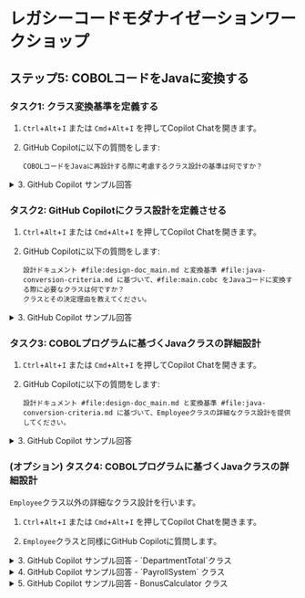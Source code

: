 # レガシーコードモダナイゼーションワークショップ

## ステップ5: COBOLコードをJavaに変換する

### タスク1: クラス変換基準を定義する

1. `Ctrl`+`Alt`+`I` または `Cmd`+`Alt`+`I` を押してCopilot Chatを開きます。

2. GitHub Copilotに以下の質問をします:

   ```plaintext
   COBOLコードをJavaに再設計する際に考慮するクラス設計の基準は何ですか？
   ```

<details>
<summary>3. GitHub Copilot サンプル回答</summary>
COBOLコードをJavaに再設計する際、結果のコードが保守可能で効率的であり、Javaのオブジェクト指向機能を活用するために、いくつかの基準を考慮する必要があります。以下は主な基準です:

### 1. **カプセル化**
   - **データ隠蔽**: プライベートフィールドを使用し、データへのアクセスを制御するためにパブリックなゲッターとセッターを提供します。
   - **モジュール性**: 関連するデータと動作をクラスにグループ化して、モジュール性と再利用性を促進します。

### 2. **単一責任の原則**
   - **凝集性**: 各クラスが単一の責任を持ち、関連する機能をカプセル化するようにします。
   - **関心の分離**: 異なる関心事を異なるクラスに分離します（例: データ表現、ビジネスロジック、データアクセス）。

### 3. **継承とポリモーフィズム**
   - **階層**: 適切な場合に継承を使用してクラス階層を作成し、コードの再利用性と拡張性を促進します。
   - **インターフェースと抽象クラス**: 共通の動作を表すインターフェースや抽象クラスを定義し、ポリモーフィックな動作を可能にします。

### 4. **継承よりもコンポジション**
   - **コンポジション**: 継承よりもコンポジションを優先してコードの再利用性と柔軟性を実現します。クラス間の関係を表すためにメンバーオブジェクトを使用します。

### 5. **データ構造**
   - **コレクション**: 適切なJavaコレクション（例: `List`, `Map`, `Set`）を使用してオブジェクトのグループを管理します。
   - **データ型**: COBOLのデータ型を適切なJavaデータ型（例: `String`, `int`, `double`）にマッピングします。

### 6. **エラーハンドリング**
   - **例外**: Javaの例外処理メカニズムを使用してエラーや例外的な状況を管理します。
   - **バリデーション**: 入力のバリデーションとエラーチェックを実装してデータの整合性を確保します。

### 7. **スケーラビリティとパフォーマンス**
   - **効率性**: メモリと処理時間の観点から効率的なクラスとメソッドを設計します。
   - **スケーラビリティ**: 増加する負荷と複雑さに対応できる設計を行い、パフォーマンスの大幅な低下を防ぎます。

### 8. **保守性**
   - **可読性**: 意味のあるクラス名とメソッド名を使用して、明確で読みやすいコードを書きます。
   - **ドキュメント**: クラスとメソッドの目的と使用方法を説明するドキュメントとコメントを提供します。

### 9. **テスト可能性**
   - **ユニットテスト**: クラスとメソッドがユニットテストで簡単にテストできるように設計します。
   - **モック**: テストでモックを使用できるようにインターフェースと依存性注入を使用します。

</details>

### タスク2: GitHub Copilotにクラス設計を定義させる

1. `Ctrl`+`Alt`+`I` または `Cmd`+`Alt`+`I` を押してCopilot Chatを開きます。

2. GitHub Copilotに以下の質問をします:

   ```plaintext
   設計ドキュメント #file:design-doc_main.md と変換基準 #file:java-conversion-criteria.md に基づいて、#file:main.cobc をJavaコードに変換する際に必要なクラスは何ですか？
   クラスとその決定理由を教えてください。
   ```

<details>
<summary>3. GitHub Copilot サンプル回答</summary>
設計ドキュメントと変換基準に基づいて、main.cobcのCOBOLコードをJavaに変換する際に必要なクラスを以下に示します:

### 1. **Employeeクラス**
   - **理由**: ID、名前、部門、総給与、ボーナス、控除、純給与、税控除などの属性を持つ従業員を表します。このクラスは従業員に関連するデータをカプセル化し、データのアクセスと変更のためのメソッドを提供します。

### 2. **DepartmentTotalクラス**
   - **理由**: 部門名と総給与などの属性を持つ部門の総給与を表します。このクラスは部門の給与合計に関連するデータをカプセル化し、データのアクセスと変更のためのメソッドを提供します。

### 3. **PayrollSystemクラス**
   - **理由**: 従業員の初期化、従業員のソート、純給与の計算、部門の合計の計算、情報の表示などのメソッドを含みます。このクラスは全体の給与システムを管理し、さまざまなタスクの実行を調整します。

### 4. **BonusCalculatorクラス**
   - **理由**: `CalculateBonus` COBOLプログラムの機能を表します。このクラスには総給与に基づいてボーナスを計算するメソッドが含まれています。ボーナス計算のロジックをカプセル化し、`PayrollSystem`クラスから呼び出すことができます。

### まとめ
- **Employeeクラス**: 従業員データをカプセル化し、データのアクセスと変更のためのメソッドを提供します。
- **DepartmentTotalクラス**: 部門の総給与データをカプセル化します。
- **PayrollSystemクラス**: 従業員の初期化、ソート、給与計算、情報表示など、給与システム全体を管理します。
- **BonusCalculatorクラス**: 総給与に基づいてボーナスを計算するロジックをカプセル化します。

これらのクラスは、元のCOBOLプログラムの機能を保持しながら、Javaのオブジェクト指向機能を活用することを保証します。

</details>

### タスク3: COBOLプログラムに基づくJavaクラスの詳細設計

1. `Ctrl`+`Alt`+`I` または `Cmd`+`Alt`+`I` を押してCopilot Chatを開きます。

2. GitHub Copilotに以下の質問をします:

   ```plaintext
   設計ドキュメント #file:design-doc_main.md と変換基準 #file:java-conversion-criteria.md に基づいて、Employeeクラスの詳細なクラス設計を提供してください。
   ```
<details>
<summary>3. GitHub Copilot サンプル回答</summary>

### `Employee`クラスの詳細なクラス設計

設計ドキュメントと変換基準に基づいて、Javaの`Employee`クラスの詳細なクラス設計を以下に示します:

#### 1. **クラス定義**
   - **クラス名**: `Employee`
   - **目的**: ID、名前、部門、総給与、ボーナス、控除、純給与、税控除などの属性を持つ従業員を表します。

#### 2. **属性**
   - **id**: `String`
     - 従業員のIDを表します。
   - **name**: `String`
     - 従業員の名前を表します。
   - **department**: `String`
     - 従業員が所属する部門を表します。
   - **grossSalary**: `double`
     - 従業員の総給与を表します。
   - **bonus**: `double`
     - 従業員のボーナスを表します。
   - **deductions**: `double`
     - 従業員の控除を表します。
   - **netSalary**: `double`
     - 従業員の純給与を表します。
   - **taxDeduction**: `double`
     - 従業員の税控除を表します。

#### 3. **コンストラクタ**
   - **Employee(String id, String name, String department, double grossSalary)**
     - 指定されたID、名前、部門、および総給与で従業員を初期化します。他の属性はデフォルト値に初期化されます。

#### 4. **メソッド**
   - **ゲッターとセッター**
     - `String getId()`
     - `void setId(String id)`
     - `String getName()`
     - `void setName(String name)`
     - `String getDepartment()`
     - `void setDepartment(String department)`
     - `double getGrossSalary()`
     - `void setGrossSalary(double grossSalary)`
     - `double getBonus()`
     - `void setBonus(double bonus)`
     - `double getDeductions()`
     - `void setDeductions(double deductions)`
     - `double getNetSalary()`
     - `void setNetSalary(double netSalary)`
     - `double getTaxDeduction()`
     - `void setTaxDeduction(double taxDeduction)`

#### 5. **カプセル化**
   - すべての属性はカプセル化を確保するためにプライベートです。
   - 属性にアクセスし変更するためのパブリックなゲッターとセッターが提供されます。

#### 6. **保守性**
   - クラスは明確で読みやすく、意味のある属性名を持つように設計されています。
   - クラスとそのメソッドの目的と使用方法を説明するドキュメントとコメントが提供されます。

#### 7. **テスト可能性**
   - クラスはユニットテストで簡単にテストできるように設計されています。
   - メソッドは個別にテストして正しい機能を確認できます。

### `Employee`クラスのJavaコード

```java
/**
 * ID、名前、部門、総給与、ボーナス、控除、純給与、税控除などの属性を持つ従業員を表します。
 */
public class Employee {
    // 属性
    private String id;
    private String name;
    private String department;
    private double grossSalary;
    private double bonus;
    private double deductions;
    private double netSalary;
    private double taxDeduction;

    /**
     * 指定されたID、名前、部門、および総給与で従業員を初期化します。
     * 他の属性はデフォルト値に初期化されます。
     *
     * @param id          従業員のID
     * @param name        従業員の名前
     * @param department  従業員が所属する部門
     * @param grossSalary 従業員の総給与
     */
    public Employee(String id, String name, String department, double grossSalary) {
        this.id = id;
        this.name = name;
        this.department = department;
        this.grossSalary = grossSalary;
        this.bonus = 0.0;
        this.deductions = 0.0;
        this.netSalary = 0.0;
        this.taxDeduction = 0.0;
    }

    // すべての属性のゲッターとセッター

    public String getId() {
        return id;
    }

    public void setId(String id) {
        this.id = id;
    }

    public String getName() {
        return name;
    }

    public void setName(String name) {
        this.name = name;
    }

    public String getDepartment() {
        return department;
    }

    public void setDepartment(String department) {
        this.department = department;
    }

    public double getGrossSalary() {
        return grossSalary;
    }

    public void setGrossSalary(double grossSalary) {
        this.grossSalary = grossSalary;
    }

    public double getBonus() {
        return bonus;
    }

    public void setBonus(double bonus) {
        this.bonus = bonus;
    }

    public double getDeductions() {
        return deductions;
    }

    public void setDeductions(double deductions) {
        this.deductions = deductions;
    }

    public double getNetSalary() {
        return netSalary;
    }

    public void setNetSalary(double netSalary) {
        this.netSalary = netSalary;
    }

    public double getTaxDeduction() {
        return taxDeduction;
    }

    public void setTaxDeduction(double taxDeduction) {
        this.taxDeduction = taxDeduction;
    }
}
```

### まとめ
- **カプセル化**: すべての属性はプライベートであり、パブリックなゲッターとセッターが提供されます。
- **単一責任の原則**: クラスは従業員データの表現にのみ焦点を当てています。
- **保守性**: クラスは明確で読みやすく、よく文書化されています。
- **テスト可能性**: クラスはユニットテストで簡単にテストできるように設計されています。

この詳細なクラス設計により、`Employee`クラスが堅牢で保守可能であり、Javaのオブジェクト指向機能を活用できることが保証されます。

</details>

### (オプション) タスク4: COBOLプログラムに基づくJavaクラスの詳細設計

`Employee`クラス以外の詳細なクラス設計を行います。

1. `Ctrl`+`Alt`+`I` または `Cmd`+`Alt`+`I` を押してCopilot Chatを開きます。

2. `Employee`クラスと同様にGitHub Copilotに質問します。

<details>
<summary>3. GitHub Copilot サンプル回答 - `DepartmentTotal`クラス</summary>

### `DepartmentTotal`クラスの詳細なクラス設計

設計ドキュメントと変換基準に基づいて、Javaの`DepartmentTotal`クラスの詳細なクラス設計を以下に示します:

#### 1. **クラス定義**
   - **クラス名**: `DepartmentTotal`
   - **目的**: 部門名と総給与などの属性を持つ部門の総給与を表します。

#### 2. **属性**
   - **departmentName**: `String`
     - 部門の名前を表します。
   - **totalSalary**: `double`
     - 部門の総給与を表します。

#### 3. **コンストラクタ**
   - **DepartmentTotal(String departmentName)**
     - 指定された名前で部門を初期化し、総給与を0に設定します。

#### 4. **メソッド**
   - **ゲッターとセッター**
     - `String getDepartmentName()`
     - `void setDepartmentName(String departmentName)`
     - `double getTotalSalary()`
     - `void setTotalSalary(double totalSalary)`

#### 5. **カプセル化**
   - すべての属性はカプセル化を確保するためにプライベートです。
   - 属性にアクセスし変更するためのパブリックなゲッターとセッターが提供されます。

#### 6. **保守性**
   - クラスは明確で読みやすく、意味のある属性名を持つように設計されています。
   - クラスとそのメソッドの目的と使用方法を説明するドキュメントとコメントが提供されます。

#### 7. **テスト可能性**
   - クラスはユニットテストで簡単にテストできるように設計されています。
   - メソッドは個別にテストして正しい機能を確認できます。

### `DepartmentTotal`クラスのJavaコード

```java
/**
 * 部門名と総給与などの属性を持つ部門の総給与を表します。
 */
public class DepartmentTotal {
    // 属性
    private String departmentName;
    private double totalSalary;

    /**
     * Initializes the department with the given name and sets the total salary to 0.
     *
     * @param departmentName the name of the department
     */
    public DepartmentTotal(String departmentName) {
        this.departmentName = departmentName;
        this.totalSalary = 0;
    }

    // Getters and setters for all attributes

    public String getDepartmentName() {
        return departmentName;
    }

    public void setDepartmentName(String departmentName) {
        this.departmentName = departmentName;
    }

    public double getTotalSalary() {
        return totalSalary;
    }

    public void setTotalSalary(double totalSalary) {
        this.totalSalary = totalSalary;
    }
}
```

### Summary
- **Encapsulation**: All attributes are private, and public getters and setters are provided.
- **Single Responsibility Principle**: The class focuses solely on representing department total salary data.
- **Maintainability**: The class is clear, readable, and well-documented.
- **Testability**: The class is designed to be easily testable with unit tests.

This detailed class design ensures that the `DepartmentTotal` class is robust, maintainable, and leverages the object-oriented features of Java.
</details>

<details>
<summary>4. GitHub Copilot サンプル回答 - `PayrollSystem` クラス</summary>

### `PayrollSystem` クラスの詳細なクラス設計

設計ドキュメントと変換基準に基づいて、Javaの `PayrollSystem` クラスの詳細なクラス設計を以下に示します:

#### 1. **クラス定義**
   - **クラス名**: `PayrollSystem`
   - **目的**: 従業員の初期化、従業員のソート、純給与の計算、部門の合計の計算、情報の表示など、給与システム全体を管理します。

#### 2. **属性**
   - **MAX_EMPLOYEES**: `static final int`
     - 従業員の最大数を表します。
   - **TAX_RATE**: `static final double`
     - 税率を表します。
   - **BONUS_RATE**: `static final double`
     - ボーナス率を表します。
   - **DEDUCTION_RATE**: `static final double`
     - 控除率を表します。
   - **employees**: `List<Employee>`
     - 従業員のリストを表します。
   - **departmentTotals**: `List<DepartmentTotal>`
     - 部門の合計のリストを表します。

#### 3. **メソッド**
   - **initializeEmployees()**
     - ハードコードされた値で従業員データを初期化します。
   - **sortEmployees()**
     - 従業員をIDでソートします。
   - **calculateNetSalaries()**
     - すべての従業員の純給与を計算します。
   - **calculateDepartmentTotals()**
     - 各部門の総給与を計算します。
   - **displayEmployees()**
     - 従業員の給与情報を表示します。
   - **displayDepartmentTotals()**
     - 部門の給与合計を表示します。
   - **main(String[] args)**
     - 給与システムを実行するためのメインメソッド。

#### 4. **カプセル化**
   - すべての属性はカプセル化を確保するためにプライベートです。
   - 給与システムでさまざまな操作を実行するためのパブリックなメソッドが提供されます。

#### 5. **保守性**
   - クラスは明確で読みやすく、意味のあるメソッド名を持つように設計されています。
   - クラスとそのメソッドの目的と使用方法を説明するドキュメントとコメントが提供されます。

#### 6. **テスト可能性**
   - クラスはユニットテストで簡単にテストできるように設計されています。
   - メソッドは個別にテストして正しい機能を確認できます。

### `PayrollSystem` クラスのJavaコード

```java
import java.util.ArrayList;
import java.util.Collections;
import java.util.Comparator;
import java.util.List;

/**
 * 従業員の初期化、従業員のソート、純給与の計算、部門の合計の計算、情報の表示など、給与システム全体を管理します。
 */
public class PayrollSystem {
    // 定数
    private static final int MAX_EMPLOYEES = 5;
    private static final double TAX_RATE = 0.20;
    private static final double BONUS_RATE = 0.10;
    private static final double DEDUCTION_RATE = 0.05;

    // 属性
    private List<Employee> employees = new ArrayList<>();
    private List<DepartmentTotal> departmentTotals = new ArrayList<>();

    /**
     * ハードコードされた値で従業員データを初期化します。
     */
    public void initializeEmployees() {
        employees.add(new Employee("E001", "Alice Johnson", "HR", 70000.00));
        employees.add(new Employee("E002", "Bob Smith", "IT", 85000.00));
        employees.add(new Employee("E003", "Charlie Brown", "Finance", 60000.00));
        employees.add(new Employee("E004", "David Wilson", "IT", 95000.00));
        employees.add(new Employee("E005", "Eve Davis", "HR", 75000.00));
    }

    /**
     * 従業員をIDでソートします。
     */
    public void sortEmployees() {
        Collections.sort(employees, Comparator.comparing(Employee::getId));
    }

    /**
     * すべての従業員の純給与を計算します。
     */
    public void calculateNetSalaries() {
        BonusCalculator bonusCalculator = new BonusCalculator();
        for (Employee employee : employees) {
            double bonus = bonusCalculator.calculateBonus(employee.getGrossSalary());
            double deductions = employee.getGrossSalary() * DEDUCTION_RATE;
            double taxDeduction = employee.getGrossSalary() * TAX_RATE;
            double netSalary = employee.getGrossSalary() + bonus - taxDeduction - deductions;

            employee.setBonus(bonus);
            employee.setDeductions(deductions);
            employee.setTaxDeduction(taxDeduction);
            employee.setNetSalary(netSalary);
        }
    }

    /**
     * 各部門の総給与を計算します。
     */
    public void calculateDepartmentTotals() {
        for (Employee employee : employees) {
            DepartmentTotal departmentTotal = departmentTotals.stream()
                .filter(dt -> dt.getDepartmentName().equals(employee.getDepartment()))
                .findFirst()
                .orElseGet(() -> {
                    DepartmentTotal newDeptTotal = new DepartmentTotal(employee.getDepartment());
                    departmentTotals.add(newDeptTotal);
                    return newDeptTotal;
                });

            departmentTotal.setTotalSalary(departmentTotal.getTotalSalary() + employee.getNetSalary());
        }
    }

    /**
     * 従業員の給与情報を表示します。
     */
    public void displayEmployees() {
        System.out.println("Employee Payroll Information");
        System.out.println("-----------------------------");
        for (Employee employee : employees) {
            System.out.println("Employee ID: " + employee.getId());
            System.out.println("Name: " + employee.getName());
            System.out.println("Department: " + employee.getDepartment());
            System.out.println("Gross Salary: $" + employee.getGrossSalary());
            System.out.println("Bonus: $" + employee.getBonus());
            System.out.println("Deductions: $" + employee.getDeductions());
            System.out.println("Tax Deduction: $" + employee.getTaxDeduction());
            System.out.println("Net Salary: $" + employee.getNetSalary());
            System.out.println("-----------------------------");
        }
    }

    /**
     * 部門の給与合計を表示します。
     */
    public void displayDepartmentTotals() {
        System.out.println("Department Salary Totals");
        System.out.println("-----------------------------");
        for (DepartmentTotal departmentTotal : departmentTotals) {
            System.out.println("Department: " + departmentTotal.getDepartmentName());
            System.out.println("Total Salary: $" + departmentTotal.getTotalSalary());
            System.out.println("-----------------------------");
        }
    }

    /**
     * 給与システムを実行するためのメインメソッド。
     *
     * @param args コマンドライン引数
     */
    public static void main(String[] args) {
        PayrollSystem payrollSystem = new PayrollSystem();
        payrollSystem.initializeEmployees();
        payrollSystem.sortEmployees();
        payrollSystem.calculateNetSalaries();
        payrollSystem.calculateDepartmentTotals();
        payrollSystem.displayEmployees();
        payrollSystem.displayDepartmentTotals();
    }
}
```

### まとめ
- **カプセル化**: すべての属性はプライベートであり、パブリックなメソッドが提供されます。
- **単一責任の原則**: クラスは給与システムの管理にのみ焦点を当てています。
- **保守性**: クラスは明確で読みやすく、よく文書化されています。
- **テスト可能性**: クラスはユニットテストで簡単にテストできるように設計されています。

この詳細なクラス設計により、`PayrollSystem` クラスが堅牢で保守可能であり、Javaのオブジェクト指向機能を活用できることが保証されます。

</details>

<details>
<summary>5. GitHub Copilot サンプル回答 - BonusCalculator クラス</summary>

### `BonusCalculator` クラスの詳細なクラス設計

設計ドキュメントと変換基準に基づいて、Javaの `BonusCalculator` クラスの詳細なクラス設計を以下に示します:

#### 1. **クラス定義**
   - **クラス名**: `BonusCalculator`
   - **目的**: 総給与に基づいてボーナスを計算するロジックをカプセル化します。

#### 2. **属性**
   - **BONUS_RATE**: `static final double`
     - ボーナスを計算するために使用されるボーナス率を表します。

#### 3. **メソッド**
   - **calculateBonus(double grossSalary)**
     - 指定された総給与に基づいてボーナスを計算します。
     - **パラメータ**: `grossSalary` (double) - 従業員の総給与。
     - **戻り値**: `double` - 計算されたボーナス。

#### 4. **カプセル化**
   - ボーナス率はカプセル化を確保するためにプライベートな定数です。
   - `calculateBonus` メソッドはボーナス計算ロジックにアクセスするためにパブリックです。

#### 5. **保守性**
   - クラスは明確で読みやすく、意味のあるメソッド名を持つように設計されています。
   - クラスとそのメソッドの目的と使用方法を説明するドキュメントとコメントが提供されます。

#### 6. **テスト可能性**
   - クラスはユニットテストで簡単にテストできるように設計されています。
   - `calculateBonus` メソッドは個別にテストして正しい機能を確認できます。

### `BonusCalculator` クラスのJavaコード

```java
/**
 * 総給与に基づいてボーナスを計算するロジックをカプセル化します。
 */
public class BonusCalculator {
    // 定数
    private static final double BONUS_RATE = 0.10;

    /**
     * 指定された総給与に基づいてボーナスを計算します。
     *
     * @param grossSalary 従業員の総給与
     * @return 計算されたボーナス
     */
    public double calculateBonus(double grossSalary) {
        return grossSalary * BONUS_RATE;
    }
}
```

### まとめ
- **カプセル化**: ボーナス率はプライベートな定数であり、`calculateBonus` メソッドはパブリックです。
- **単一責任の原則**: クラスはボーナスの計算にのみ焦点を当てています。
- **保守性**: クラスは明確で読みやすく、よく文書化されています。
- **テスト可能性**: クラスはユニットテストで簡単にテストできるように設計されています。

この詳細なクラス設計により、`BonusCalculator` クラスが堅牢で保守可能であり、Javaのオブジェクト指向機能を活用できることが保証されます。

</details>
